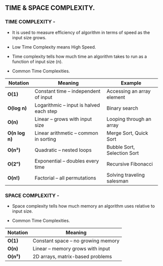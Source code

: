 ## TIME & SPACE COMPLEXITY.

### TIME COMPLEXITY - 

- It is used to measure efficiency of algorithm in terms of speed as the input size grows.

- Low Time Complexity  means High Speed.

- Time complexity tells how much time an algorithm takes to run as a function of input size (n).

- Common Time Complexities.

| Notation       | Meaning                                 | Example                     |
| -------------- | --------------------------------------- | --------------------------- |
| **O(1)**       | Constant time – independent of input    | Accessing an array element  |
| **O(log n)**   | Logarithmic – input is halved each step | Binary search               |
| **O(n)**       | Linear – grows with input size          | Looping through an array    |
| **O(n log n)** | Linear arithmetic – common in sorting        | Merge Sort, Quick Sort      |
| **O(n²)**      | Quadratic – nested loops                | Bubble Sort, Selection Sort |
| **O(2ⁿ)**      | Exponential – doubles every time        | Recursive Fibonacci         |
| **O(n!)**      | Factorial – all permutations            | Solving traveling salesman  |

### SPACE COMPLEXITY -

- Space complexity tells how much memory an algorithm uses relative to input size.

- Common Time Complexities.

| Notation  | Meaning                            |
| --------- | ---------------------------------- |
| **O(1)**  | Constant space – no growing memory |
| **O(n)**  | Linear – memory grows with input   |
| **O(n²)** | 2D arrays, matrix-based problems   |


